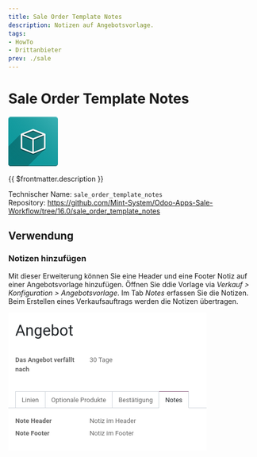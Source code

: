 ```yaml
---
title: Sale Order Template Notes
description: Notizen auf Angebotsvorlage.
tags:
- HowTo
- Drittanbieter
prev: ./sale
---
```

# Sale Order Template Notes
![icon_oms_box](attachments/icon_oms_box.png)

{{ $frontmatter.description }}

Technischer Name: `sale_order_template_notes`\
Repository: <https://github.com/Mint-System/Odoo-Apps-Sale-Workflow/tree/16.0/sale_order_template_notes>

## Verwendung

### Notizen hinzufügen

Mit dieser Erweiterung können Sie eine Header und eine Footer Notiz auf einer Angebotsvorlage hinzufügen. Öffnen Sie ddie Vorlage via *Verkauf > Konfiguration > Angebotsvorlage*. Im Tab *Notes* erfassen Sie die Notizen. Beim Erstellen eines Verkaufsauftrags werden die Notizen übertragen.

![](attachments/Sale%20Order%20Template%20Notes.png)